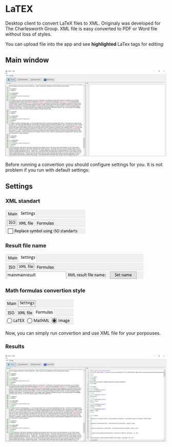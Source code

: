 # LaTEX
Desktop client to convert LaTeX files to XML. Originaly was developed for The Charlesworth Group.
XML file is easy converted to PDF or Word file without loss of styles.

You can upload file into the app and see **highlighted** LaTex tags for editing:
## Main window
![Main window with file](/git-img/main-file.png)

Before running a convertion you should configure settings for you. It is not problem if you run with default settings:

## Settings

### XML standart

![ISO xml](/git-img/set-iso.PNG)

### Result file name

![File name](/git-img/set-xml.PNG)

### Math formulas convertion style

![Math formulas](/git-img/set-form.PNG)

Now, you can simply run convertion and use XML file for your porpouses.

### Results

![Result XML](/git-img/result.png)
